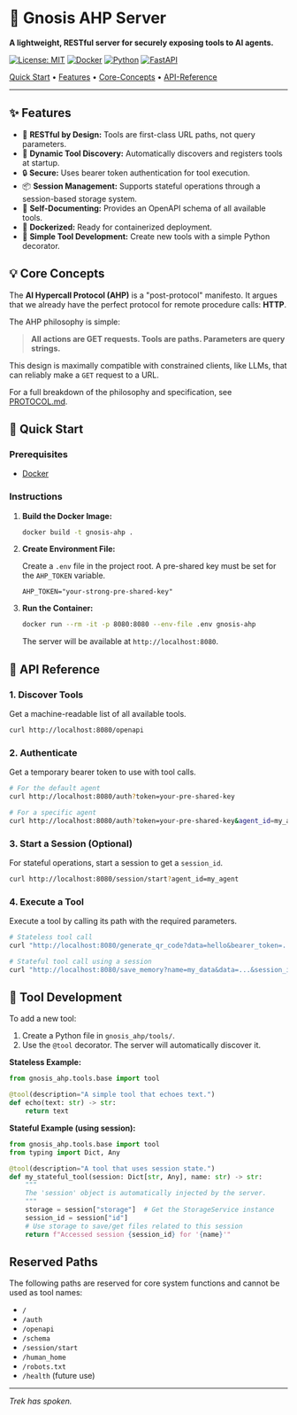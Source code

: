 # 🧠 Gnosis AHP Server
**A lightweight, RESTful server for securely exposing tools to AI agents.**

[![License: MIT](https://img.shields.io/badge/License-MIT-yellow.svg)](https://opensource.org/licenses/MIT)
[![Docker](https://img.shields.io/badge/Docker-Ready-blue?logo=docker)](https://www.docker.com/)
[![Python](https://img.shields.io/badge/Python-3.9+-blue?logo=python)](https://www.python.org/)
[![FastAPI](https://img.shields.io/badge/FastAPI-Powered-05998b?logo=fastapi)](https://fastapi.tiangolo.com/)

[Quick Start](#-quick-start) • [Features](#-features) • [Core-Concepts](#-core-concepts) • [API-Reference](#-api-reference)

---

## ✨ Features

- 🚀 **RESTful by Design:** Tools are first-class URL paths, not query parameters.
- 🔌 **Dynamic Tool Discovery:** Automatically discovers and registers tools at startup.
- 🔒 **Secure:** Uses bearer token authentication for tool execution.
- 📦 **Session Management:** Supports stateful operations through a session-based storage system.
- 📄 **Self-Documenting:** Provides an OpenAPI schema of all available tools.
- 🐳 **Dockerized:** Ready for containerized deployment.
- 🐍 **Simple Tool Development:** Create new tools with a simple Python decorator.

## 💡 Core Concepts

The **AI Hypercall Protocol (AHP)** is a "post-protocol" manifesto. It argues that we already have the perfect protocol for remote procedure calls: **HTTP**.

The AHP philosophy is simple:

> **All actions are GET requests. Tools are paths. Parameters are query strings.**

This design is maximally compatible with constrained clients, like LLMs, that can reliably make a `GET` request to a URL.

For a full breakdown of the philosophy and specification, see [PROTOCOL.md](PROTOCOL.md).

## 🚀 Quick Start

### Prerequisites

- [Docker](https://www.docker.com/get-started)

### Instructions

1.  **Build the Docker Image:**

    ```bash
    docker build -t gnosis-ahp .
    ```

2.  **Create Environment File:**

    Create a `.env` file in the project root. A pre-shared key must be set for the `AHP_TOKEN` variable.

    ```
    AHP_TOKEN="your-strong-pre-shared-key"
    ```

3.  **Run the Container:**

    ```bash
    docker run --rm -it -p 8080:8080 --env-file .env gnosis-ahp
    ```

    The server will be available at `http://localhost:8080`.

## 📡 API Reference

### 1. Discover Tools

Get a machine-readable list of all available tools.

```bash
curl http://localhost:8080/openapi
```

### 2. Authenticate

Get a temporary bearer token to use with tool calls.

```bash
# For the default agent
curl http://localhost:8080/auth?token=your-pre-shared-key

# For a specific agent
curl http://localhost:8080/auth?token=your-pre-shared-key&agent_id=my_agent
```

### 3. Start a Session (Optional)

For stateful operations, start a session to get a `session_id`.

```bash
curl http://localhost:8080/session/start?agent_id=my_agent
```

### 4. Execute a Tool

Execute a tool by calling its path with the required parameters.

```bash
# Stateless tool call
curl "http://localhost:8080/generate_qr_code?data=hello&bearer_token=..."

# Stateful tool call using a session
curl "http://localhost:8080/save_memory?name=my_data&data=...&session_id=...&bearer_token=..."
```

## 🔧 Tool Development

To add a new tool:

1.  Create a Python file in `gnosis_ahp/tools/`.
2.  Use the `@tool` decorator. The server will automatically discover it.

**Stateless Example:**

```python
from gnosis_ahp.tools.base import tool

@tool(description="A simple tool that echoes text.")
def echo(text: str) -> str:
    return text
```

**Stateful Example (using session):**

```python
from gnosis_ahp.tools.base import tool
from typing import Dict, Any

@tool(description="A tool that uses session state.")
def my_stateful_tool(session: Dict[str, Any], name: str) -> str:
    """
    The 'session' object is automatically injected by the server.
    """
    storage = session["storage"]  # Get the StorageService instance
    session_id = session["id"]
    # Use storage to save/get files related to this session
    return f"Accessed session {session_id} for '{name}'"
```

## Reserved Paths

The following paths are reserved for core system functions and cannot be used as tool names:

- `/`
- `/auth`
- `/openapi`
- `/schema`
- `/session/start`
- `/human_home`
- `/robots.txt`
- `/health` (future use)

---
*Trek has spoken.*
